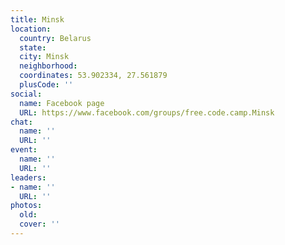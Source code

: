 ```yaml
---
title: Minsk
location:
  country: Belarus
  state: 
  city: Minsk
  neighborhood: 
  coordinates: 53.902334, 27.561879
  plusCode: ''
social:
  name: Facebook page
  URL: https://www.facebook.com/groups/free.code.camp.Minsk
chat:
  name: ''
  URL: ''
event:
  name: ''
  URL: ''
leaders:
- name: ''
  URL: ''
photos:
  old: 
  cover: ''
---
```

